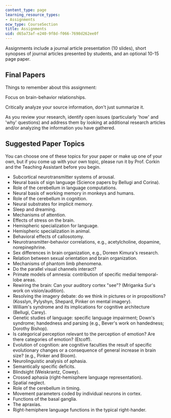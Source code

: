 ```yaml
---
content_type: page
learning_resource_types:
- Assignments
ocw_type: CourseSection
title: Assignments
uid: d65a73af-e240-9f8d-f066-7698d262ee0f
---
```


Assignments include a journal article presentation (10 slides), short synopses of journal articles presented by students, and an optional 10-15 page paper.

Final Papers
------------

Things to remember about this assignment:

Focus on brain-behavior relationships.

Critically analyze your source information, don't just summarize it.

As you review your research, identify open issues (particularly 'how' and 'why' questions) and address them by looking at additional research articles and/or analyzing the information you have gathered.

Suggested Paper Topics
----------------------

You can choose one of these topics for your paper or make up one of your own, but if you come up with your own topic, please run it by Prof. Corkin and the Teaching Assistant before you begin.

*   Subcortical neurotransmitter systems of arousal.
*   Neural basis of sign language (Science papers by Bellugi and Corina).
*   Role of the cerebellum in language computations.
*   Neural basis of working memory in monkeys and humans.
*   Role of the cerebellum in cognition.
*   Neural substrates for implicit memory.
*   Sleep and dreaming.
*   Mechanisms of attention.
*   Effects of stress on the brain.
*   Hemispheric specialization for language.
*   Hemispheric specialization in animal.
*   Behavioral effects of callosotomy.
*   Neurotransmitter-behavior correlations, e.g., acetylcholine, dopamine, norepinephrine.
*   Sex differences in brain organization, e.g., Doreen Kimura's research.
*   Relation between sexual orientation and brain organization.
*   Mechanisms of phantom limb phenomena.
*   Do the parallel visual channels interact?
*   Primate models of amnesia: contribution of specific medial temporal-lobe areas.
*   Rewiring the brain: Can your auditory cortex "see"? (Mriganka Sur's work on vision/audition).
*   Resolving the imagery debate: do we think in pictures or in propositions? (Kosslyn, Pylyshyn, Shepard, Pinker on mental imagery).
*   William's syndrome and its implications for cognitive architecture (Bellugi, Carey).
*   Genetic studies of language: specific language impairment; Down's syndrome; handedness and parsing (e.g., Bever's work on handedness; Dorothy Bishop).
*   Is categorical perception relevant to the perception of emotion? Are there categories of emotion? (Etcoff).
*   Evolution of cognition: are cognitive faculties the result of specific evolutionary changes or a consequence of general increase in brain size? (e.g., Pinker and Bloom).
*   Neurolinguistic analysis of aphasia.
*   Semantically specific deficits.
*   Blindsight (Weiskrantz, Cowey).
*   Crossed aphasia (right-hemisphere language representation).
*   Spatial neglect.
*   Role of the cerebellum in timing.
*   Movement parameters coded by individual neurons in cortex.
*   Functions of the basal ganglia.
*   The apraxias.
*   Right-hemiphere language functions in the typical right-hander.